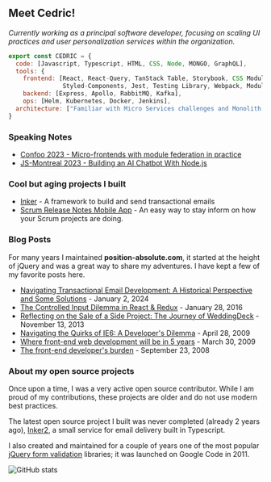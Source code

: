 <h2> Meet Cedric! </h2>
<p><em>Currently working as a principal software developer, focusing on scaling UI practices and user personalization services within the organization.</em> </p>

```javascript
export const CEDRIC = {
  code: [Javascript, Typescript, HTML, CSS, Node, MONGO, GraphQL],
  tools: {
    frontend: [React, React-Query, TanStack Table, Storybook, CSS Modules,
               Styled-Components, Jest, Testing Library, Webpack, Module Federation],
    backend: [Express, Apollo, RabbitMQ, Kafka],
    ops: [Helm, Kubernetes, Docker, Jenkins],
  architecture: ["Familiar with Micro Services challenges and Monolith Setups"]
}
```   

### Speaking Notes

- [Confoo 2023 - Micro-frontends with module federation in practice](https://drive.google.com/file/d/1K0OWytOmc3tB21ohnBKv-tOQdn5xnQwY/view?usp=sharing)
- [JS-Montreal 2023 - Building an AI Chatbot With Node.js](https://drive.google.com/file/d/1yuiC54cJAdFXVi_fF-AKS8fjm1Ix-yp6/view?usp=sharing)


### Cool but aging projects I built

- [Inker](http://inker.position-absolute.com/) - A framework to build and send transactional emails
- [Scrum Release Notes Mobile App](http://releasenotes.position-absolute.com/) - An easy way to stay inform on how your Scrum projects are doing.

### Blog Posts

For many years I maintained **position-absolute.com**, it started at the height of jQuery and was a great way to share my adventures. I have kept a few of my favorite posts here.

- [Navigating Transactional Email Development: A Historical Perspective and Some Solutions](./blog/the-email-stack.md) - January 2, 2024
- [The Controlled Input Dilemma in React & Redux](./blog/controlled-inputs.md) - January 28, 2016
- [Reflecting on the Sale of a Side Project: The Journey of WeddingDeck](./blog/sideproject.md) - November 13, 2013
- [Navigating the Quirks of IE6: A Developer's Dilemma](./blog/ie6.md) - April 28, 2009
- [Where front-end web development will be in 5 years](./blog/in-5-years.md) - March 30, 2009
- [The front-end developer's burden](./blog/front-end-developer-burden.md) - September 23, 2008


### About my open source projects
  
Once upon a time, I was a very active open source contributor. While I am proud of my contributions, these projects are older and do not use modern best practices. 

The latest open source project I built was never completed (already 2 years ago), [Inker2](https://github.com/posabsolute/inker2), a small service for email delivery built in Typescript. 

I also created and maintained for a couple of years one of the most popular [jQuery form validation](https://github.com/posabsolute/jQuery-Validation-Engine) libraries; it was launched on Google Code in 2011.

![GitHub stats](https://github-readme-stats.vercel.app/api?username=posabsolute&show_icons=true&theme=radical&include_all_commits=true)
